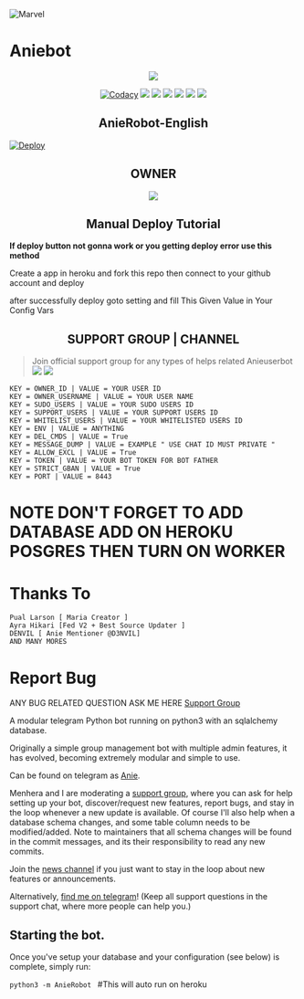 ![Marvel](https://telegra.ph/file/7944090b9aca51ef8f562.jpg)
# Aniebot 

<p align="center";

<a href="https://github.com/Anieteam/AnieRobot"> <img src="https://img.shields.io/badge/Accepting-Contribution-red?style=for-the-badge&logo=appveyor" /></a>        

</p>

<p align="center">
    <a href="https://app.codacy.com/manual/Anieteam/Aniebots/dashboard"> <img src="https://img.shields.io/codacy/grade/4d58f2a402b54aed8a7d95f7add45a81?color=brightgreen&logo=codacy&logoColor=green&style=for-the-badge" alt="Codacy" /></a>
    <a href="https://github.com/Anieteam/AnieRobot"> <img src="https://img.shields.io/github/languages/code-size/Anieteam/AnieRobot?color=purple&style=for-the-badge" /></a>
    <a href="https://github.com/Anieteam/AnieRobot/commits/Anieteam"> <img src="https://img.shields.io/github/last-commit/Anieteam/AnieRobot?color=red&style=for-the-badge" /></a>
    <a href="https://github.com/Anieteam/AnieRobot/issues"> <img src="https://img.shields.io/github/issues/Anieteam/AnieRobot?color=yellow&style=for-the-badge" /></a>
    <a href="https://github.com/Anieteam/AnieRobot/network/members"> <img src="https://img.shields.io/github/forks/Anieteam/AnieRobot?color=green&style=for-the-badge" /></a>  
    <a href="https://pypi.org/project/python-telegram-bot/"> <img src="https://img.shields.io/pypi/v/python-telegram-bot?color=yellow&label=python-telegram-bot&logo=python&logoColor=green&style=for-the-badge" /></a>
     <a href="https://github.com/Anieteam/AnieRobot/graphs/contributors?from=2021-05-23&to=2021-06-04&type=c"> <img src="https://img.shields.io/github/contributors/Anieteam/AnieRobot?style=for-the-badge" /></a>        
</p>

<h2 align="center";>AnieRobot-English</h2>

[![Deploy](https://www.herokucdn.com/deploy/button.svg)](https://heroku.com/deploy?template=https://github.com/Anieteam/AnieRobot)


<h2 align="center";>OWNER</h2>

<p align='center'>   <a href="https://t.me/D3NVIL"> <img src="https://img.shields.io/badge/Owner-d3nvil-red?style=for-the-badge&logo=telegram" /></a> </p>

<h2 align="center";> Manual Deploy Tutorial</h2>

<b>If deploy button not gonna work or you getting deploy error use this method</b>

Create a app in heroku and fork this repo then  connect to your github account and deploy

after successfully deploy goto setting and fill This Given Value in Your Config Vars

<h2 align="center";>SUPPORT GROUP | CHANNEL</h2>

> Join official support group for any types of helps related Anieuserbot <br>
<a href="https://t.me/Aniebots"><img src="https://img.shields.io/badge/Join-Telegram%20Channel-red.svg?logo=Telegram"></a>
<a href="https://t.me/Aniebotsupports"><img src="https://img.shields.io/badge/Join-Telegram%20Group-blue.svg?logo=telegram"></a>
```
KEY = OWNER_ID | VALUE = YOUR USER ID 
KEY = OWNER_USERNAME | VALUE = YOUR USER NAME  
KEY = SUDO_USERS | VALUE = YOUR SUDO USERS ID 
KEY = SUPPORT_USERS | VALUE = YOUR SUPPORT USERS ID 
KEY = WHITELIST_USERS | VALUE = YOUR WHITELISTED USERS ID 
KEY = ENV | VALUE = ANYTHING 
KEY = DEL_CMDS | VALUE = True 
KEY = MESSAGE_DUMP | VALUE = EXAMPLE " USE CHAT ID MUST PRIVATE " 
KEY = ALLOW_EXCL | VALUE = True 
KEY = TOKEN | VALUE = YOUR BOT TOKEN FOR BOT FATHER 
KEY = STRICT_GBAN | VALUE = True 
KEY = PORT | VALUE = 8443 
```
# NOTE DON'T FORGET TO ADD DATABASE ADD ON HEROKU POSGRES THEN TURN ON WORKER
# Thanks To
```
Pual Larson [ Maria Creator ]
Ayra Hikari [Fed V2 + Best Source Updater ]
DENVIL [ Anie Mentioner @D3NVIL]
AND MANY MORES
```

# Report Bug
ANY BUG RELATED QUESTION ASK ME HERE
[Support Group](https://t.me/Aniebotsupports)


A modular telegram Python bot running on python3 with an sqlalchemy database.

Originally a simple group management bot with multiple admin features, it has evolved, becoming extremely modular and 
simple to use.

Can be found on telegram as [Anie](https://t.me/Anierobot_bot). 

Menhera and I are moderating a [support group](https://t.me/Aniebotsupports), where you can ask for help setting up your
bot, discover/request new features, report bugs, and stay in the loop whenever a new update is available. Of course
I'll also help when a database schema changes, and some table column needs to be modified/added. Note to maintainers that all schema changes will be found in the commit messages, and its their responsibility to read any new commits.

Join the [news channel](https://t.me/Aniebots) if you just want to stay in the loop about new features or
announcements.

Alternatively, [find me on telegram](https://t.me/D3NVIL)! (Keep all support questions in the support chat, where more people can help you.)

## Starting the bot.

Once you've setup your database and your configuration (see below) is complete, simply run:

`python3 -m AnieRobot ` #This will auto run on heroku


